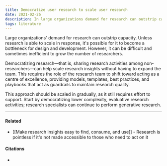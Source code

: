 ```yaml
---
title: Democratize user research to scale user research
date: 2021-02-26
description: In large organizations demand for research can outstrip capacity. Empowering non-researchers to perform (some) research tasks can help manage scale.
tags: literature
---
```


Large organizations' demand for research can outstrip capacity. Unless research is able to scale in response, it's possible for it to become a bottleneck for design and development. However, it can be difficult and sometimes inefficient to grow the number of researchers.

Democratizing research—that is, sharing research activities among non-researchers—can help scale research insights without having to expand the team. This requires the role of the research team to shift toward acting as a centre of excellence, providing models, templates, best practices, and playbooks that act as guardrails to maintain research quality. 

This approach should be scaled in gradually, as it still requires effort to support. Start by democratizing lower complexity, evaluative research activities; research specialists can continue to perform generative research.

---
#### Related
- [[Make research insights easy to find, consume, and use]] - Research is pointless if it's not made accessible to those who need to act on it

#### Citations
- 